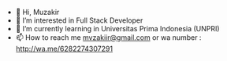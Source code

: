 - 👋 Hi, Muzakir
- 👀 I’m interested in Full Stack Developer 
- 🌱 I’m currently learning in Universitas Prima Indonesia (UNPRI)
- 📫 How to reach me mvzakiir@gmail.com or wa number : http://wa.me/6282274307291

<!---
CYkir/CYkir is a ✨ special ✨ repository because its `README.md` (this file) appears on your GitHub profile.
You can click the Preview link to take a look at your changes.
--->
